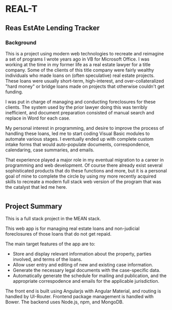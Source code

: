 # REAL-T 
## Reas EstAte Lending Tracker


### Background

This is a project using modern web technologies to recreate and reimagine a set of programs I wrote years ago in VB for Microsoft Office. I was working at the time in my former life as a real estate lawyer for a title company. Some of the clients of this title company were fairly wealthy individuals who made loans on (often speculative) real estate projects. These loans were usually short-term, high-interest, and over-collateralized "hard money" or bridge loans made on projects that otherwise couldn't get funding.

I was put in charge of managing and conducting foreclosures for these clients. The system used by the prior lawyer doing this was terribly inefficient, and document preparation consisted of manual search and replace in Word for each case.

My personal interest in programming, and desire to improve the process of handling these loans, led me to start coding Visual Basic modules to automate various stages. I eventually ended up with complete custom intake forms that would auto-populate documents, correspondence, calendaring, case summaries, and emails. 

That experience played a major role in my eventual migration to a career in programming and web development. Of course there already exist several sophisticated products that do these functions and more, but it is a personal goal of mine to complete the circle by using my more recently acquired skills to recreate a modern full stack web version of the program that was the catalyst that led me here.

#
## Project Summary

This is a full stack project in the MEAN stack.

This web app is for managing real estate loans and non-judicial foreclosures of those loans that do not get repaid. 

The main target features of the app are to:
* Store and display relevant information about the property, parties involved, and terms of the loans.
* Allow user entry and editing of new and existing case information.
* Generate the necessary legal documents with the case-specific data.  
* Automatically generate the schedule for mailing and publication, and the appropriate correspodence and emails for the applicable jurisdiction.

The front end is built using Angularjs with Angular Material, and routing is handled by UI-Router. Frontend package management is handled with Bower. The backend uses Node.js, npm, and MongoDB. 
 
